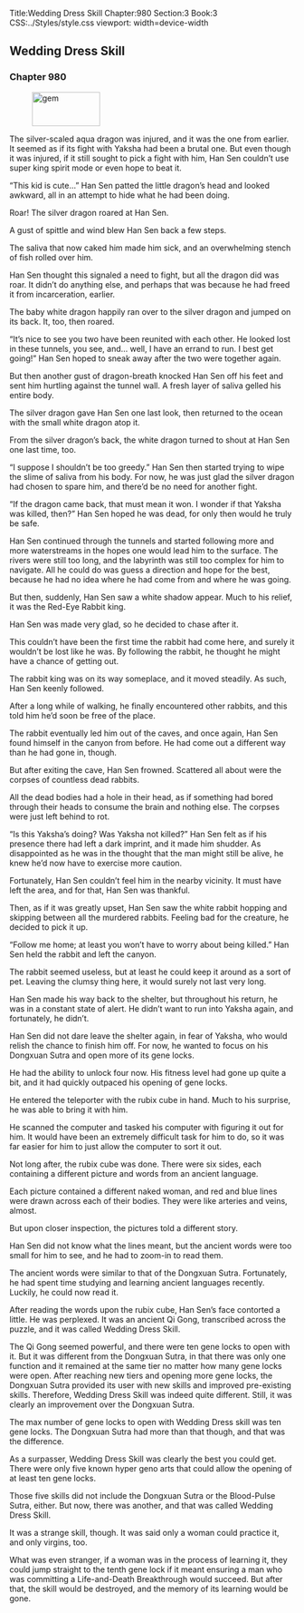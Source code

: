 Title:Wedding Dress Skill 
Chapter:980 
Section:3 
Book:3 
CSS:../Styles/style.css 
viewport: width=device-width
  
## Wedding Dress Skill
### Chapter 980
  
<figure>
	<img src="../Images/gem.gif" alt="gem" id="gem" width="120" height="60" />
</figure>
  

  
The silver-scaled aqua dragon was injured, and it was the one from earlier. It seemed as if its fight with Yaksha had been a brutal one. But even though it was injured, if it still sought to pick a fight with him, Han Sen couldn’t use super king spirit mode or even hope to beat it.

“This kid is cute…” Han Sen patted the little dragon’s head and looked awkward, all in an attempt to hide what he had been doing.

Roar! The silver dragon roared at Han Sen.

A gust of spittle and wind blew Han Sen back a few steps.

The saliva that now caked him made him sick, and an overwhelming stench of fish rolled over him.

Han Sen thought this signaled a need to fight, but all the dragon did was roar. It didn’t do anything else, and perhaps that was because he had freed it from incarceration, earlier.

The baby white dragon happily ran over to the silver dragon and jumped on its back. It, too, then roared.

“It’s nice to see you two have been reunited with each other. He looked lost in these tunnels, you see, and… well, I have an errand to run. I best get going!” Han Sen hoped to sneak away after the two were together again.

But then another gust of dragon-breath knocked Han Sen off his feet and sent him hurtling against the tunnel wall. A fresh layer of saliva gelled his entire body.

The silver dragon gave Han Sen one last look, then returned to the ocean with the small white dragon atop it.

From the silver dragon’s back, the white dragon turned to shout at Han Sen one last time, too.

“I suppose I shouldn’t be too greedy.” Han Sen then started trying to wipe the slime of saliva from his body. For now, he was just glad the silver dragon had chosen to spare him, and there’d be no need for another fight.

“If the dragon came back, that must mean it won. I wonder if that Yaksha was killed, then?” Han Sen hoped he was dead, for only then would he truly be safe.

Han Sen continued through the tunnels and started following more and more waterstreams in the hopes one would lead him to the surface. The rivers were still too long, and the labyrinth was still too complex for him to navigate. All he could do was guess a direction and hope for the best, because he had no idea where he had come from and where he was going.

But then, suddenly, Han Sen saw a white shadow appear. Much to his relief, it was the Red-Eye Rabbit king.

Han Sen was made very glad, so he decided to chase after it.

This couldn’t have been the first time the rabbit had come here, and surely it wouldn’t be lost like he was. By following the rabbit, he thought he might have a chance of getting out.

The rabbit king was on its way someplace, and it moved steadily. As such, Han Sen keenly followed.

After a long while of walking, he finally encountered other rabbits, and this told him he’d soon be free of the place.

The rabbit eventually led him out of the caves, and once again, Han Sen found himself in the canyon from before. He had come out a different way than he had gone in, though.

But after exiting the cave, Han Sen frowned. Scattered all about were the corpses of countless dead rabbits.

All the dead bodies had a hole in their head, as if something had bored through their heads to consume the brain and nothing else. The corpses were just left behind to rot.

“Is this Yaksha’s doing? Was Yaksha not killed?” Han Sen felt as if his presence there had left a dark imprint, and it made him shudder. As disappointed as he was in the thought that the man might still be alive, he knew he’d now have to exercise more caution.

Fortunately, Han Sen couldn’t feel him in the nearby vicinity. It must have left the area, and for that, Han Sen was thankful.

Then, as if it was greatly upset, Han Sen saw the white rabbit hopping and skipping between all the murdered rabbits. Feeling bad for the creature, he decided to pick it up.

“Follow me home; at least you won’t have to worry about being killed.” Han Sen held the rabbit and left the canyon.

The rabbit seemed useless, but at least he could keep it around as a sort of pet. Leaving the clumsy thing here, it would surely not last very long.

Han Sen made his way back to the shelter, but throughout his return, he was in a constant state of alert. He didn’t want to run into Yaksha again, and fortunately, he didn’t.

Han Sen did not dare leave the shelter again, in fear of Yaksha, who would relish the chance to finish him off. For now, he wanted to focus on his Dongxuan Sutra and open more of its gene locks.

He had the ability to unlock four now. His fitness level had gone up quite a bit, and it had quickly outpaced his opening of gene locks.

He entered the teleporter with the rubix cube in hand. Much to his surprise, he was able to bring it with him.

He scanned the computer and tasked his computer with figuring it out for him. It would have been an extremely difficult task for him to do, so it was far easier for him to just allow the computer to sort it out.

Not long after, the rubix cube was done. There were six sides, each containing a different picture and words from an ancient language.

Each picture contained a different naked woman, and red and blue lines were drawn across each of their bodies. They were like arteries and veins, almost.

But upon closer inspection, the pictures told a different story.

Han Sen did not know what the lines meant, but the ancient words were too small for him to see, and he had to zoom-in to read them.

The ancient words were similar to that of the Dongxuan Sutra. Fortunately, he had spent time studying and learning ancient languages recently. Luckily, he could now read it.

After reading the words upon the rubix cube, Han Sen’s face contorted a little. He was perplexed. It was an ancient Qi Gong, transcribed across the puzzle, and it was called Wedding Dress Skill.

The Qi Gong seemed powerful, and there were ten gene locks to open with it. But it was different from the Dongxuan Sutra, in that there was only one function and it remained at the same tier no matter how many gene locks were open. After reaching new tiers and opening more gene locks, the Dongxuan Sutra provided its user with new skills and improved pre-existing skills. Therefore, Wedding Dress Skill was indeed quite different. Still, it was clearly an improvement over the Dongxuan Sutra.

The max number of gene locks to open with Wedding Dress skill was ten gene locks. The Dongxuan Sutra had more than that though, and that was the difference.

As a surpasser, Wedding Dress Skill was clearly the best you could get. There were only five known hyper geno arts that could allow the opening of at least ten gene locks.

Those five skills did not include the Dongxuan Sutra or the Blood-Pulse Sutra, either. But now, there was another, and that was called Wedding Dress Skill.

It was a strange skill, though. It was said only a woman could practice it, and only virgins, too.

What was even stranger, if a woman was in the process of learning it, they could jump straight to the tenth gene lock if it meant ensuring a man who was committing a Life-and-Death Breakthrough would succeed. But after that, the skill would be destroyed, and the memory of its learning would be gone.